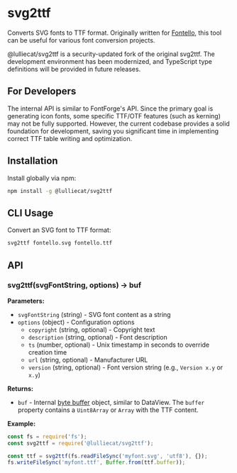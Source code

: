 # svg2ttf

Converts SVG fonts to TTF format. Originally written for [Fontello](http://fontello.com), this tool can be useful for various font conversion projects.

@lulliecat/svg2ttf is a security-updated fork of the original svg2ttf. The development environment has been modernized, and TypeScript type definitions will be provided in future releases.

## For Developers

The internal API is similar to FontForge's API. Since the primary goal is generating icon fonts, some specific TTF/OTF features (such as kerning) may not be fully supported. However, the current codebase provides a solid foundation for development, saving you significant time in implementing correct TTF table writing and optimization.


## Installation

Install globally via npm:

```bash
npm install -g @lulliecat/svg2ttf
```

## CLI Usage

Convert an SVG font to TTF format:

```bash
svg2ttf fontello.svg fontello.ttf
```

## API

### svg2ttf(svgFontString, options) -> buf

**Parameters:**

- `svgFontString` (string) - SVG font content as a string
- `options` (object) - Configuration options
  - `copyright` (string, optional) - Copyright text
  - `description` (string, optional) - Font description
  - `ts` (number, optional) - Unix timestamp in seconds to override creation time
  - `url` (string, optional) - Manufacturer URL
  - `version` (string, optional) - Font version string (e.g., `Version x.y` or `x.y`)

**Returns:**

- `buf` - Internal [byte buffer](https://github.com/fontello/microbuffer) object, similar to DataView. The `buffer` property contains a `Uint8Array` or `Array` with the TTF content.

**Example:**

```javascript
const fs = require('fs');
const svg2ttf = require('@lulliecat/svg2ttf');

const ttf = svg2ttf(fs.readFileSync('myfont.svg', 'utf8'), {});
fs.writeFileSync('myfont.ttf', Buffer.from(ttf.buffer));
```

